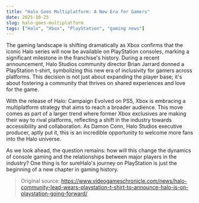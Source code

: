 ```yaml
---
title: "Halo Goes Multiplatform: A New Era for Gamers"
date: 2025-10-25
slug: halo-goes-multiplatform
tags: ["Halo", "Xbox", "PlayStation", "gaming news"]
---
```

The gaming landscape is shifting dramatically as Xbox confirms that the iconic Halo series will now be available on PlayStation consoles, marking a significant milestone in the franchise's history. During a recent announcement, Halo Studios community director Brian Jarrard donned a PlayStation t-shirt, symbolizing this new era of inclusivity for gamers across platforms. This decision is not just about expanding the player base; it's about fostering a community that thrives on shared experiences and love for the game.

With the release of Halo: Campaign Evolved on PS5, Xbox is embracing a multiplatform strategy that aims to reach a broader audience. This move comes as part of a larger trend where former Xbox exclusives are making their way to rival platforms, reflecting a shift in the industry towards accessibility and collaboration. As Damon Conn, Halo Studios executive producer, aptly put it, this is an incredible opportunity to welcome more fans into the Halo universe.

As we look ahead, the question remains: how will this change the dynamics of console gaming and the relationships between major players in the industry? One thing is for sureHalo's journey on PlayStation is just the beginning of a new chapter in gaming history.
> Original source: https://www.videogameschronicle.com/news/halo-community-lead-wears-playstation-t-shirt-to-announce-halo-is-on-playstation-going-forward/